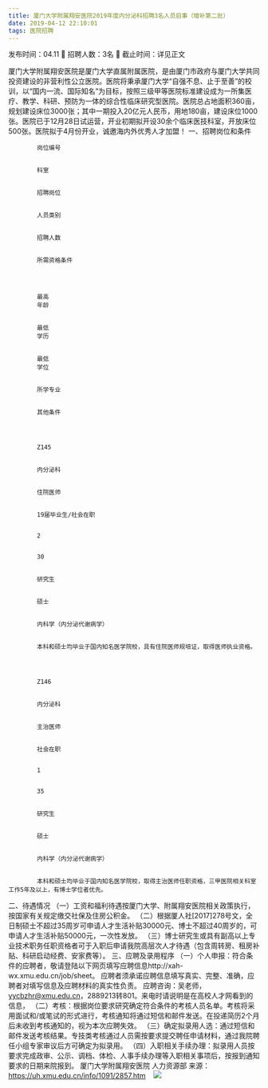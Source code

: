 ```yaml
---
title: 厦门大学附属翔安医院2019年度内分泌科招聘3名人员启事（增补第二批）
date: 2019-04-12 22:10:01
tags: 医院招聘
---
```

发布时间：04.11   🌟   招聘人数：3名   🌈   截止时间：详见正文
<!-- more -->
厦门大学附属翔安医院是厦门大学直属附属医院，是由厦门市政府与厦门大学共同投资建设的非营利性公立医院。医院将秉承厦门大学“自强不息、止于至善”的校训，以“国内一流、国际知名”为目标，按照三级甲等医院标准建设成为一所集医疗、教学、科研、预防为一体的综合性临床研究型医院。医院总占地面积360亩，规划建设床位3000张；其中一期投入20亿元人民币，用地180亩，建设床位1000张。医院已于12月28日试运营，开业初期拟开设30余个临床医技科室，开放床位500张。医院拟于4月份开业，诚邀海内外优秀人才加盟！
一、招聘岗位和条件


    
        
            
            岗位编号
            
            
            科室
            
            
            招聘岗位
            
            
            人员类别
            
            
            招聘人数
            
            
            所需资格条件
            
        
        
            
            最高
            年龄
            
            
            最低
            学历
            
            
            最低
            学位
            
            
            所学专业
            
            
            其他条件
            
        
        
            
            Z145
            
            
            内分泌科
            
            
            住院医师
            
            
            19届毕业生/社会在职
            
            
            2
            
            
            30
            
            
            研究生
            
            
            硕士
            
            
            内科学（内分泌代谢病学）
            
            
            本科和硕士均毕业于国内知名医学院校，具有住院医师规培证，取得医师执业资格。
            
        
        
            
            Z146
            
            
            内分泌科
            
            
            主治医师
            
            
            社会在职
            
            
            1
            
            
            35
            
            
            研究生
            
            
            硕士
            
            
            内科学（内分泌代谢病学）
            
            
            本科和硕士均毕业于国内知名医学院校，取得主治医师任职资格，三甲医院相关科室工作5年及以上，有博士学位者优先。
            
        
    


二、待遇情况
（一）工资和福利待遇按厦门大学、附属翔安医院相关政策执行，按国家有关规定缴交社保及住房公积金。
（二）根据厦人社[2017]278号文，全日制硕士不超过35周岁可申请人才生活补贴30000元、博士不超过40周岁的，可申请人才生活补贴50000元，一次性发放。
（三）博士研究生或具有副高以上专业技术职务任职资格者可于入职后申请我院高层次人才待遇（包含周转房、租房补贴、科研启动经费、安家费等）。
三、应聘及录用程序
（一）个人申报：符合条件的应聘者，敬请登陆以下网页填写应聘信息http://xah-wx.xmu.edu.cn/job/sheet。
应聘者须承诺应聘信息填写真实、完整、准确，应聘者对填写信息及应聘材料的真实性负责。
应聘咨询：吴老师，yycbzhr@xmu.edu.cn，2889213转801。来电时请说明是在高校人才网看到的信息，
（二）考核：根据岗位要求研究确定符合条件的考核人员名单。考核将采用面试和/或笔试的形式进行，考核通知将通过短信和邮件发送。在投递简历2个月后未收到考核通知的，视为本次应聘失效。
（三）确定拟录用人选：通过短信和邮件发送考核结果。专技类考核通过人员需按要求提交聘任申请材料，通过我院聘任小组专家审议后方可确定为拟录用。
（四）入职相关手续办理：拟录用人员按要求完成政审、公示、调档、体检、人事手续办理等入职相关事项后，按报到通知要求的日期来院报到。
厦门大学附属翔安医院
人力资源部
来源：
https://uh.xmu.edu.cn/info/1091/2857.htm
 
 ![](https://cdn.weiweiblog.cn/20181015134814.png)